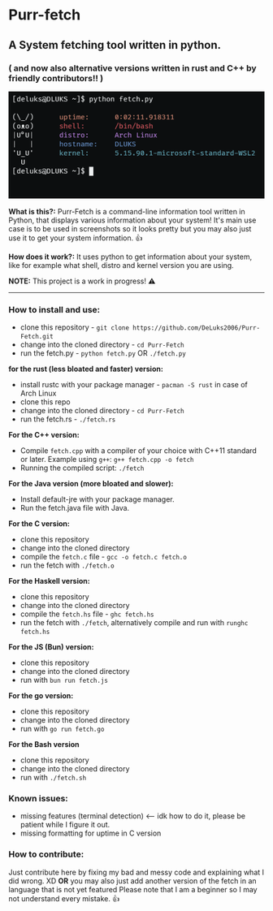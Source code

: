 #  Purr-fetch
## A System fetching tool written in python. 
### ( and now also alternative versions written in rust and C++ by friendly contributors!! )
![](https://github.com/DeLuks2006/Purr-Fetch/blob/main/Screen-from-WSL.png)

**What is this?:** Purr-Fetch is a command-line information tool written in Python, that displays various information about your system! It's main use case is to be used in screenshots so it looks pretty but you may also just use it to get your system information. 👍

**How does it work?:** It uses python to get information about your system, like for example what shell, distro and kernel version you are using.

**NOTE:** This project is a work in progress! ⚠️

---

### How to install and use:

* clone this repository - `git clone https://github.com/DeLuks2006/Purr-Fetch.git`
* change into the cloned directory - `cd Purr-Fetch`
* run the fetch.py - `python fetch.py` OR `./fetch.py`

**for the rust (less bloated and faster) version:**
* install rustc with your package manager - `pacman -S rust` in case of Arch Linux
* clone this repo
* change into the cloned directory - `cd Purr-Fetch`
* run the fetch.rs - `./fetch.rs`

**For the C++ version:**

- Compile `fetch.cpp` with a compiler of your choice with C++11 standard or later.
  Example using `g++`: `g++ fetch.cpp -o fetch`
- Running the compiled script:
  `./fetch`

**For the Java version (more bloated and slower):**

- Install default-jre with your package manager.
- Run the fetch.java file with Java.

**For the C version:**

- clone this repository
- change into the cloned directory
- compile the `fetch.c` file - `gcc -o fetch.c fetch.o`
- run the fetch with `./fetch.o`

**For the Haskell version:**

- clone this repository
- change into the cloned directory
- compile the `fetch.hs` file - `ghc fetch.hs`
- run the fetch with `./fetch`, alternatively compile and run with `runghc fetch.hs`

**For the JS (Bun) version:**

- clone this repository
- change into the cloned directory
- run with `bun run fetch.js`

**For the go version:**

- clone this repository
- change into the cloned directory
- run with `go run fetch.go`

**For the Bash version**

- clone this repository
- change into the cloned directory
- run with `./fetch.sh`

### Known issues:
- missing features (terminal detection) <-- idk how to do it, please be patient while I figure it out.
- missing formatting for uptime in C version

### How to contribute:

Just contribute here by fixing my bad and messy code and explaining what I did wrong. XD
**OR** you may also just add another version of the fetch in an language that is not yet featured
Please note that I am a beginner so I may not understand every mistake. 👍
